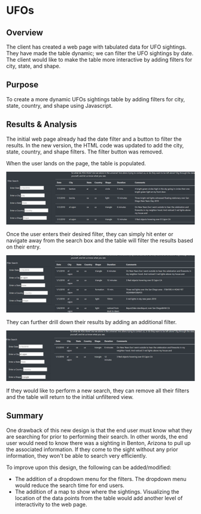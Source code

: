 # UFOs

## Overview
The client has created a web page with tabulated data for UFO sightings. They have made the table dynamic; we can filter the UFO sightings by date. The client would like to make the table more interactive by adding filters for city, state, and shape. 

## Purpose
To create a more dynamic UFOs sightings table by adding filters for city, state, country, and shape using Javascript.

## Results & Analysis
The initial web page already had the date filter and a button to filter the results. In the new version, the HTML code was updated to add the city, state, country, and shape filters. The filter button was removed. 

When the user lands on the page, the table is populated. 

![table-1](static/images/table-1.png)

Once the user enters their desired filter, they can simply hit enter or navigate away from the search box and the table will filter the results based on their entry.

![table-2](static/images/table-2.png)

They can further drill down their results by adding an additional filter.

![table-3](static/images/table-3.png)

If they would like to perform a new search, they can remove all their filters and the table will return to the initial unfiltered view.

## Summary
One drawback of this new design is that the end user must know what they are searching for prior to performing their search. In other words, the end user would need to know there was a sighting in Benton, Arizona to pull up the associated information. If they come to the sight without any prior information, they won't be able to search very efficiently.

To improve upon this design, the following can be added/modified:

- The addition of a dropdown menu for the filters. The dropdown menu would reduce the search time for end users.
- The addition of a map to show where the sightings. Visualizing the location of the data points from the table would add another level of interactivity to the web page.